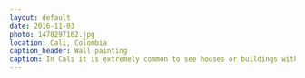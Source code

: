 ```yaml
---
layout: default
date: 2016-11-03
photo: 1478297162.jpg
location: Cali, Colombia
caption_header: Wall painting
caption: In Cali it is extremely common to see houses or buildings with the walls painted with one or two solid colors. At the same time many ones have nice illustrations which are either abstract or very realistic.
---
```


